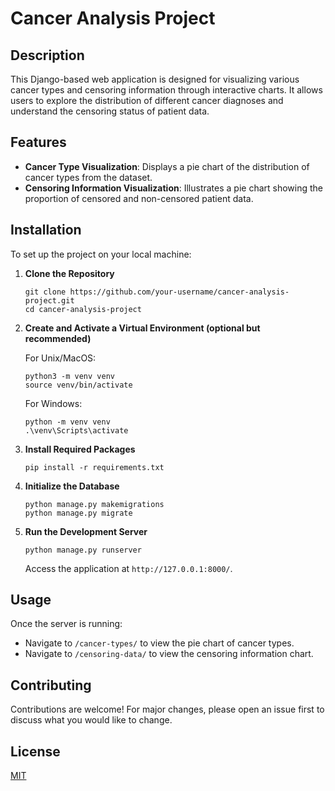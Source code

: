 # Cancer Analysis Project

## Description

This Django-based web application is designed for visualizing various cancer types and censoring information through interactive charts. It allows users to explore the distribution of different cancer diagnoses and understand the censoring status of patient data.

## Features

- **Cancer Type Visualization**: Displays a pie chart of the distribution of cancer types from the dataset.
- **Censoring Information Visualization**: Illustrates a pie chart showing the proportion of censored and non-censored patient data.

## Installation

To set up the project on your local machine:

1. **Clone the Repository**

    ```
    git clone https://github.com/your-username/cancer-analysis-project.git
    cd cancer-analysis-project
    ```

2. **Create and Activate a Virtual Environment (optional but recommended)**

    For Unix/MacOS:

    ```
    python3 -m venv venv
    source venv/bin/activate
    ```

    For Windows:

    ```
    python -m venv venv
    .\venv\Scripts\activate
    ```

3. **Install Required Packages**

    ```
    pip install -r requirements.txt
    ```

4. **Initialize the Database**

    ```
    python manage.py makemigrations
    python manage.py migrate
    ```

5. **Run the Development Server**

    ```
    python manage.py runserver
    ```

    Access the application at `http://127.0.0.1:8000/`.

## Usage

Once the server is running:

- Navigate to `/cancer-types/` to view the pie chart of cancer types.
- Navigate to `/censoring-data/` to view the censoring information chart.

## Contributing

Contributions are welcome! For major changes, please open an issue first to discuss what you would like to change.

## License

[MIT](https://choosealicense.com/licenses/mit/)

